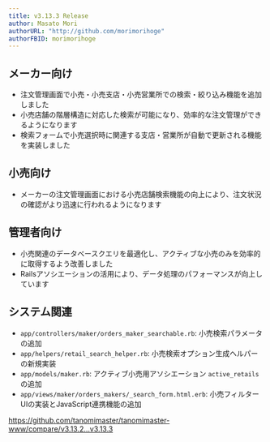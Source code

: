 ```yaml
---
title: v3.13.3 Release
author: Masato Mori
authorURL: "http://github.com/morimorihoge"
authorFBID: morimorihoge
---
```


## メーカー向け

- 注文管理画面で小売・小売支店・小売営業所での検索・絞り込み機能を追加しました
- 小売店舗の階層構造に対応した検索が可能になり、効率的な注文管理ができるようになります
- 検索フォームで小売選択時に関連する支店・営業所が自動で更新される機能を実装しました

## 小売向け

- メーカーの注文管理画面における小売店舗検索機能の向上により、注文状況の確認がより迅速に行われるようになります

## 管理者向け

- 小売関連のデータベースクエリを最適化し、アクティブな小売のみを効率的に取得するよう改善しました
- Railsアソシエーションの活用により、データ処理のパフォーマンスが向上しています

## システム関連

- `app/controllers/maker/orders_maker_searchable.rb`: 小売検索パラメータの追加
- `app/helpers/retail_search_helper.rb`: 小売検索オプション生成ヘルパーの新規実装
- `app/models/maker.rb`: アクティブ小売用アソシエーション `active_retails` の追加
- `app/views/maker/orders_makers/_search_form.html.erb`: 小売フィルターUIの実装とJavaScript連携機能の追加

https://github.com/tanomimaster/tanomimaster-www/compare/v3.13.2...v3.13.3